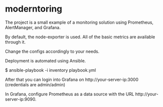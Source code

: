 # moderntoring

The project is a small example of a monitoring solution using Prometheus, AlertManager, and Grafana. 

By default, the node-exporter is used. All of the basic metrics are available through it. 

Change the configs accordingly to your needs.

Deployment is automated using Ansible.

$ ansible-playbook -i inventory playbook.yml

After that you can login into Grafana on http://your-server-ip:3000 (credentials are admin/admin)

In Grafana, configure Prometheus as a data source with the URL http://your-server-ip:9090.
